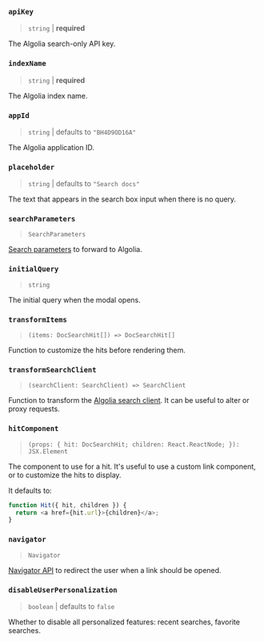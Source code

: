### `apiKey`

> `string` | **required**

The Algolia search-only API key.

### `indexName`

> `string` | **required**

The Algolia index name.

### `appId`

> `string` | defaults to `"BH4D9OD16A"`

The Algolia application ID.

### `placeholder`

> `string` | defaults to `"Search docs"`

The text that appears in the search box input when there is no query.

### `searchParameters`

> `SearchParameters`

[Search parameters](https://www.algolia.com/doc/api-reference/search-api-parameters/) to forward to Algolia.

### `initialQuery`

> `string`

The initial query when the modal opens.

### `transformItems`

> `(items: DocSearchHit[]) => DocSearchHit[]`

Function to customize the hits before rendering them.

### `transformSearchClient`

> `(searchClient: SearchClient) => SearchClient`

Function to transform the [Algolia search client](https://github.com/algolia/algoliasearch-client-javascript). It can be useful to alter or proxy requests.

### `hitComponent`

> `(props: { hit: DocSearchHit; children: React.ReactNode; }): JSX.Element`

The component to use for a hit. It's useful to use a custom link component, or to customize the hits to display.

It defaults to:

```js
function Hit({ hit, children }) {
  return <a href={hit.url}>{children}</a>;
}
```

### `navigator`

> `Navigator`

[Navigator API](/docs/keyboard-navigation) to redirect the user when a link should be opened.

### `disableUserPersonalization`

> `boolean` | defaults to `false`

Whether to disable all personalized features: recent searches, favorite searches.
